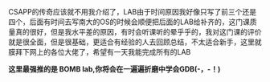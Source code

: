 CSAPP的传奇应该就不用我介绍了，LAB由于时间原因我好像只写了前三个还是四个，后面有时间去写南大的OS的时候会顺便把后面的LAB给补齐的，这门课质量真的很好，但是我水平差的原因，有时会听课听的晕乎乎的，我对这门课的评价就是很全面，但是很基础，更适合有经验的人去回顾总结，不太适合新手，这里就膜拜下网上的各位大佬了，希望有一天我能完成所有的LAB

**这里最强推的是 BOMB lab,你将会在一遍遍折磨中学会GDB(-，-！)**
